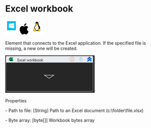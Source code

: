 # Excel workbook

![](<../../../.gitbook/assets/image (81).png>)

Element that connects to the Excel application. If the specified file is missing, a new one will be created.

![](<../../../.gitbook/assets/1 (90).png>)

Properties

&#x20;\- Path to file: \[String] Path to an Excel document (c:\folder\file.xlsx)

&#x20;\- Byte array: \[byte\[]] Workbook bytes array

